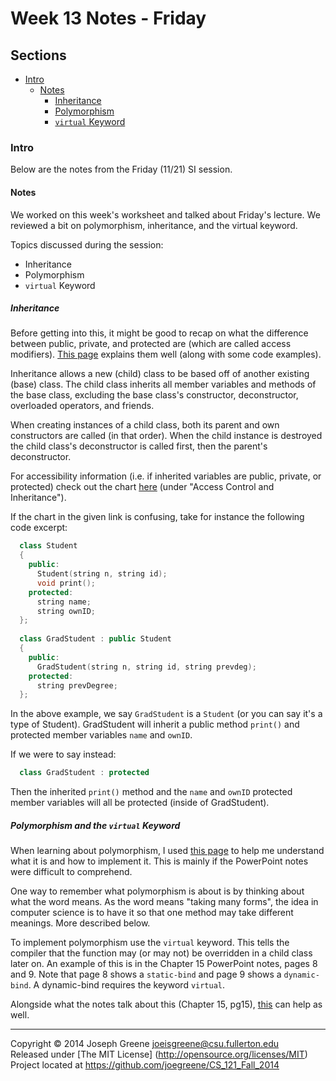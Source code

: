 # Week 13 Notes - Friday

## Sections
- [Intro](#intro)
  - [Notes](#notes)
    - [Inheritance](#inheritance)
    - [Polymorphism](#polymorphism)
    - [`virtual` Keyword](#virtual-keyword)
    
### Intro
Below are the notes from the Friday (11/21) SI session.

#### Notes
We worked on this week's worksheet and talked about Friday's lecture. We reviewed a bit on 
polymorphism, inheritance, and the virtual keyword.

Topics discussed during the session:
- Inheritance
- Polymorphism
- `virtual` Keyword

##### Inheritance
Before getting into this, it might be good to recap on what the difference between public, private, and protected 
are (which are called access modifiers). [This page](http://www.tutorialspoint.com/cplusplus/cpp_class_access_modifiers.htm) 
explains them well (along with some code examples).

Inheritance allows a new (child) class to be based off of another existing (base) class. The child class 
inherits all member variables and methods of the base class, excluding the base class's constructor, 
deconstructor, overloaded operators, and friends.

When creating instances of a child class, both its parent and own constructors are called (in that order). 
When the child instance is destroyed the child class's deconstructor is called first, then the parent's 
deconstructor.

For accessibility information (i.e. if inherited variables are public, private, or protected) check 
out the chart [here](http://www.tutorialspoint.com/cplusplus/cpp_inheritance.htm) (under "Access Control 
and Inheritance").

If the chart in the given link is confusing, take for instance the following code excerpt:
```C++
  class Student 
  {
    public:
      Student(string n, string id);
      void print();
    protected:
      string name;
      string ownID;
  };
  
  class GradStudent : public Student
  {
    public:
      GradStudent(string n, string id, string prevdeg);
    protected:
      string prevDegree;
  };
```

In the above example, we say `GradStudent` is a `Student` (or you can say it's a type of Student). GradStudent 
will inherit a public method `print()` and protected member variables `name` and `ownID`.

If we were to say instead:
```C++
  class GradStudent : protected 
```

Then the inherited `print()` method and the `name` and `ownID` protected member variables will all be protected (inside 
of GradStudent).

##### Polymorphism and the `virtual` Keyword
When learning about polymorphism, I used [this page](http://www.tutorialspoint.com/cplusplus/cpp_polymorphism.htm) to help me understand 
what it is and how to implement it. This is mainly if the PowerPoint notes were difficult to comprehend.

One way to remember what polymorphism is about is by thinking about what the word means. As the word means "taking many forms", the idea 
in computer science is to have it so that one method may take different meanings. More described below.

To implement polymorphism use the `virtual` keyword. This tells the compiler that the function may (or may not) be overridden in a child class 
later on. An example of this is in the Chapter 15 PowerPoint notes, pages 8 and 9. Note that page 8 shows a `static-bind` and page 9 shows a 
`dynamic-bind`. A dynamic-bind requires the keyword `virtual`.

Alongside what the notes talk about this (Chapter 15, pg15), [this](http://www.tutorialspoint.com/cplusplus/cpp_interfaces.htm) can help as well.

-------------------------------------------------------------------------------

Copyright &copy; 2014 Joseph Greene <joeisgreene@csu.fullerton.edu>  
Released under [The MIT License] (http://opensource.org/licenses/MIT)  
Project located at <https://github.com/joegreene/CS_121_Fall_2014>